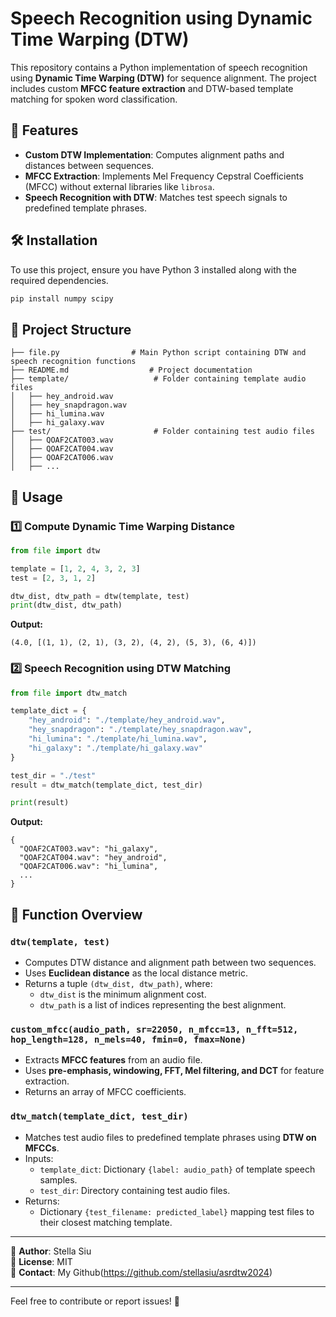 # Speech Recognition using Dynamic Time Warping (DTW)

This repository contains a Python implementation of speech recognition using **Dynamic Time Warping (DTW)** for sequence alignment. The project includes custom **MFCC feature extraction** and DTW-based template matching for spoken word classification.

## 📌 Features
- **Custom DTW Implementation**: Computes alignment paths and distances between sequences.
- **MFCC Extraction**: Implements Mel Frequency Cepstral Coefficients (MFCC) without external libraries like `librosa`.
- **Speech Recognition with DTW**: Matches test speech signals to predefined template phrases.

## 🛠 Installation
To use this project, ensure you have Python 3 installed along with the required dependencies.

```bash
pip install numpy scipy
```

## 📂 Project Structure
```
├── file.py                # Main Python script containing DTW and speech recognition functions
├── README.md                  # Project documentation
├── template/                   # Folder containing template audio files
│   ├── hey_android.wav
│   ├── hey_snapdragon.wav
│   ├── hi_lumina.wav
│   ├── hi_galaxy.wav
├── test/                       # Folder containing test audio files
│   ├── QOAF2CAT003.wav
│   ├── QOAF2CAT004.wav
│   ├── QOAF2CAT006.wav
│   ├── ...
```

## 🔧 Usage
### 1️⃣ Compute Dynamic Time Warping Distance
```python
from file import dtw

template = [1, 2, 4, 3, 2, 3]
test = [2, 3, 1, 2]

dtw_dist, dtw_path = dtw(template, test)
print(dtw_dist, dtw_path)
```
**Output:**
```
(4.0, [(1, 1), (2, 1), (3, 2), (4, 2), (5, 3), (6, 4)])
```

### 2️⃣ Speech Recognition using DTW Matching
```python
from file import dtw_match

template_dict = {
    "hey_android": "./template/hey_android.wav",
    "hey_snapdragon": "./template/hey_snapdragon.wav",
    "hi_lumina": "./template/hi_lumina.wav",
    "hi_galaxy": "./template/hi_galaxy.wav"
}

test_dir = "./test"
result = dtw_match(template_dict, test_dir)

print(result)
```
**Output:**
```
{
  "QOAF2CAT003.wav": "hi_galaxy",
  "QOAF2CAT004.wav": "hey_android",
  "QOAF2CAT006.wav": "hi_lumina",
  ...
}
```

## 📜 Function Overview
### `dtw(template, test)`
- Computes DTW distance and alignment path between two sequences.
- Uses **Euclidean distance** as the local distance metric.
- Returns a tuple `(dtw_dist, dtw_path)`, where:
  - `dtw_dist` is the minimum alignment cost.
  - `dtw_path` is a list of indices representing the best alignment.

### `custom_mfcc(audio_path, sr=22050, n_mfcc=13, n_fft=512, hop_length=128, n_mels=40, fmin=0, fmax=None)`
- Extracts **MFCC features** from an audio file.
- Uses **pre-emphasis, windowing, FFT, Mel filtering, and DCT** for feature extraction.
- Returns an array of MFCC coefficients.

### `dtw_match(template_dict, test_dir)`
- Matches test audio files to predefined template phrases using **DTW on MFCCs**.
- Inputs:
  - `template_dict`: Dictionary `{label: audio_path}` of template speech samples.
  - `test_dir`: Directory containing test audio files.
- Returns:
  - Dictionary `{test_filename: predicted_label}` mapping test files to their closest matching template.



---

🔹 **Author**: Stella Siu  
🔹 **License**: MIT  
🔹 **Contact**: My Github(https://github.com/stellasiu/asrdtw2024)  

---
Feel free to contribute or report issues! 🚀
